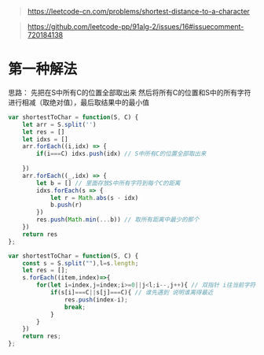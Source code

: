 > https://leetcode-cn.com/problems/shortest-distance-to-a-character

> https://github.com/leetcode-pp/91alg-2/issues/16#issuecomment-720184138


# 第一种解法
思路：
先把在S中所有C的位置全部取出来
然后将所有C的位置和S中的所有字符进行相减（取绝对值），最后取结果中的最小值
```js
var shortestToChar = function(S, C) {
    let arr = S.split('')
    let res = []
    let idxs = []
    arr.forEach((i,idx) => {
        if(i===C) idxs.push(idx) // S中所有C的位置全部取出来
        
    })
    arr.forEach((_,idx) => {
        let b = [] // 里面存放S中所有字符到每个C的距离
        idxs.forEach(s => {
            let r = Math.abs(s - idx)
            b.push(r)
        })
        res.push(Math.min(...b)) // 取所有距离中最少的那个
    })
    return res
};
```

```js
var shortestToChar = function(S, C) {
    const s = S.split(""),l=s.length;
    let res = [];
    s.forEach((item,index)=>{
        for(let i=index,j=index;i>=0||j<l;i--,j++){ // 双指针 i往当前字符左，j往右
            if(s[i]===C||s[j]===C){ // 谁先遇到 说明谁离得最近
                res.push(index-i);
                break;
            }
        }
    })
    return res;
};


```